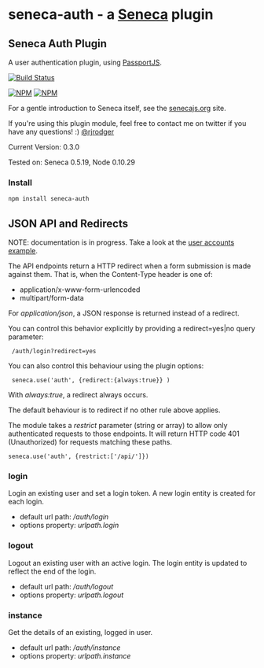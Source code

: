 seneca-auth - a [Seneca](http://senecajs.org) plugin
======================================================

## Seneca Auth Plugin

A user authentication plugin, using [PassportJS](http://passportjs.org).

[![Build Status](https://travis-ci.org/rjrodger/seneca-auth.png?branch=master)](https://travis-ci.org/rjrodger/seneca-auth)

[![NPM](https://nodei.co/npm/seneca-auth.png)](https://nodei.co/npm/seneca-auth/)
[![NPM](https://nodei.co/npm-dl/seneca-auth.png)](https://nodei.co/npm-dl/seneca-auth/)

For a gentle introduction to Seneca itself, see the
[senecajs.org](http://senecajs.org) site.

If you're using this plugin module, feel free to contact me on twitter if you
have any questions! :) [@rjrodger](http://twitter.com/rjrodger)

Current Version: 0.3.0

Tested on: Seneca 0.5.19, Node 0.10.29


### Install

```sh
npm install seneca-auth
```

## JSON API and Redirects


NOTE: documentation is in progress. Take a look at the <a href="http://github.com/rjrodger/seneca-examples">user accounts example</a>.


The API endpoints return a HTTP redirect when a form submission is
made against them. That is, when the Content-Type header is one of:

   * application/x-www-form-urlencoded
   * multipart/form-data

For _application/json_, a JSON response is returned instead of a redirect.

You can control this behavior explicitly by providing a redirect=yes|no query parameter:

     /auth/login?redirect=yes

You can also control this behaviour using the plugin options:

     seneca.use('auth', {redirect:{always:true}} )

With _always:true_, a redirect always occurs.

The default behaviour is to redirect if no other rule above applies.

The module takes a _restrict_ parameter (string or array) to allow only authenticated requests to those 
endpoints. It will return HTTP code 401 (Unauthorized) for requests matching these paths.

    seneca.use('auth', {restrict:['/api/']})



### login

Login an existing user and set a login token. A new login entity is created for each login.

   * default url path: _/auth/login_
   * options property: _urlpath.login_



### logout

Logout an existing user with an active login. The login entity is updated to reflect the end of the login.

   * default url path: _/auth/logout_
   * options property: _urlpath.logout_



### instance

Get the details of an existing, logged in user.

   * default url path: _/auth/instance_
   * options property: _urlpath.instance_




 



